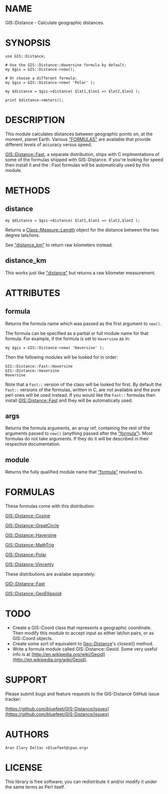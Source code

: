 # NAME

GIS::Distance - Calculate geographic distances.

# SYNOPSIS

    use GIS::Distance;
    
    # Use the GIS::Distance::Haversine formula by default:
    my $gis = GIS::Distance->new();
    
    # Or choose a different formula:
    my $gis = GIS::Distance->new( 'Polar' );
    
    my $distance = $gis->distance( $lat1,$lon1 => $lat2,$lon2 );
    
    print $distance->meters();

# DESCRIPTION

This module calculates distances between geographic points on, at the moment,
planet Earth.  Various ["FORMULAS"](#formulas) are available that provide different levels
of accuracy versus speed.

[GIS::Distance::Fast](https://metacpan.org/pod/GIS::Distance::Fast), a separate distribution, ships with C implmentations of
some of the formulas shipped with GIS::Distance.  If you're looking for speed
then install it and the ::Fast formulas will be automatically used by this module.

# METHODS

## distance

    my $distance = $gis->distance( $lat1,$lon1 => $lat2,$lon2 );

Returns a [Class::Measure::Length](https://metacpan.org/pod/Class::Measure::Length) object for the distance between the
two degree lats/lons.

See ["distance\_km"](#distance_km) to return raw kilometers instead.

## distance\_km

This works just like ["distance"](#distance) but returns a raw kilometer measurement.

# ATTRIBUTES

## formula

Returns the formula name which was passed as the first argument to `new()`.

The formula can be specified as a partial or full module name for that
formula.  For example, if the formula is set to `Haversine` as in:

    my $gis = GIS::Distance->new( 'Haversine' );

Then the following modules will be looked for in order:

    GIS::Distance::Fast::Haversine
    GIS::Distance::Haversine
    Haversine

Note that a `Fast::` version of the class will be looked for first.  By default
the `Fast::` versions of the formulas, written in C, are not available and the
pure perl ones will be used instead.  If you would like the `Fast::` formulas
then install [GIS::Distance::Fast](https://metacpan.org/pod/GIS::Distance::Fast) and they will be automatically used.

## args

Returns the formula arguments, an array ref, containing the rest of the
arguments passed to `new()` (anything passed after the ["formula"](#formula)).
Most formulas do not take arguments.  If they do it will be described in
their respective documentation.

## module

Returns the fully qualified module name that ["formula"](#formula) resolved to.

# FORMULAS

These formulas come with this distribution:

[GIS::Distance::Cosine](https://metacpan.org/pod/GIS::Distance::Cosine)

[GIS::Distance::GreatCircle](https://metacpan.org/pod/GIS::Distance::GreatCircle)

[GIS::Distance::Haversine](https://metacpan.org/pod/GIS::Distance::Haversine)

[GIS::Distance::MathTrig](https://metacpan.org/pod/GIS::Distance::MathTrig)

[GIS::Distance::Polar](https://metacpan.org/pod/GIS::Distance::Polar)

[GIS::Distance::Vincenty](https://metacpan.org/pod/GIS::Distance::Vincenty)

These distributions are availabe separately:

[GID::Distance::Fast](https://metacpan.org/pod/GID::Distance::Fast)

[GIS::Distance::GeoEllipsoid](https://metacpan.org/pod/GIS::Distance::GeoEllipsoid)

# TODO

- Create a GIS::Coord class that represents a geographic coordinate.  Then modify
this module to accept input as either lat/lon pairs, or as GIS::Coord objects.
- Create some sort of equivalent to [Geo::Distance](https://metacpan.org/pod/Geo::Distance)'s closest() method.
- Write a formula module called GIS::Distance::Geoid.  Some very useful info is
at [http://en.wikipedia.org/wiki/Geoid](http://en.wikipedia.org/wiki/Geoid).

# SUPPORT

Please submit bugs and feature requests to the GIS-Distance GitHub issue tracker:

[https://github.com/bluefeet/GIS-Distance/issues](https://github.com/bluefeet/GIS-Distance/issues)

# AUTHORS

    Aran Clary Deltac <bluefeet@cpan.org>

# LICENSE

This library is free software; you can redistribute it and/or modify
it under the same terms as Perl itself.
